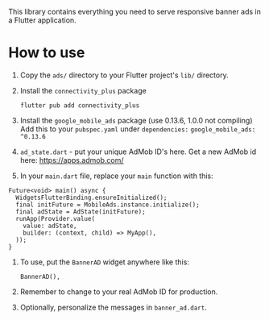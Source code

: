 This library contains everything you need to serve responsive
banner ads in a Flutter application.

# How to use

1. Copy the `ads/` directory to your Flutter project's `lib/` directory.

1. Install the `connectivity_plus` package

    `flutter pub add connectivity_plus`


1. Install the `google_mobile_ads` package (use 0.13.6, 1.0.0 not compiling)
   Add this to your `pubspec.yaml` under `dependencies:`
     `google_mobile_ads: ^0.13.6`


1. `ad_state.dart` - put your unique AdMob ID's here. Get a new AdMob id here: https://apps.admob.com/


1. In your `main.dart` file, replace your `main` function with this:

```
Future<void> main() async {
  WidgetsFlutterBinding.ensureInitialized();
  final initFuture = MobileAds.instance.initialize();
  final adState = AdState(initFuture);
  runApp(Provider.value(
    value: adState,
    builder: (context, child) => MyApp(),
  ));
}
```

1. To use, put the `BannerAD` widget anywhere like this:

    `BannerAD(),`


1. Remember to change to your real AdMob ID for production.  

1. Optionally, personalize the messages in `banner_ad.dart`.

